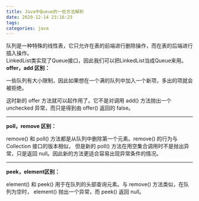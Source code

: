 ```yaml
---
title: Java中Queue的一些方法解析
date: 2020-12-14 23:16:23
tags: 
categories: java
---
```


<!--more-->

队列是一种特殊的线性表，它只允许在表的前端进行删除操作，而在表的后端进行插入操作。  
LinkedList类实现了Queue接口，因此我们可以把LinkedList当成Queue来用。  
**offer，add 区别：**

一些队列有大小限制，因此如果想在一个满的队列中加入一个新项，多出的项就会被拒绝。

这时新的 offer 方法就可以起作用了。它不是对调用 add\(\) 方法抛出一个 unchecked 异常，而只是得到由 offer\(\) 返回的 false。

---

**poll，remove 区别：**

remove\(\) 和 poll\(\) 方法都是从队列中删除第一个元素。remove\(\) 的行为与 Collection 接口的版本相似， 但是新的 poll\(\) 方法在用空集合调用时不是抛出异常，只是返回 null。因此新的方法更适合容易出现异常条件的情况。

---

**peek，element区别：**

element\(\) 和 peek\(\) 用于在队列的头部查询元素。与 remove\(\) 方法类似，在队列为空时， element\(\) 抛出一个异常，而 peek\(\) 返回 null。
